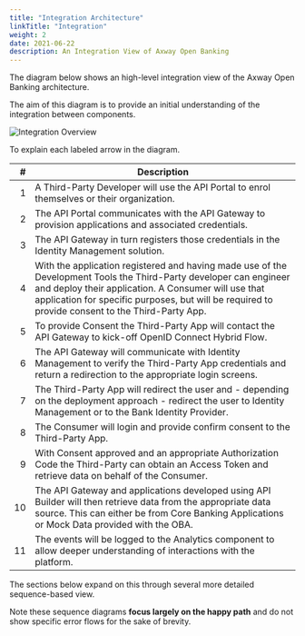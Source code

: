 ```yaml
---
title: "Integration Architecture"
linkTitle: "Integration"
weight: 2
date: 2021-06-22
description: An Integration View of Axway Open Banking
---
```


The diagram below shows an high-level integration view of the Axway Open Banking architecture.

The aim of this diagram is to provide an initial understanding of the integration between components.

![Integration Overview](/Images/Integration_Overview.png)

To explain each labeled arrow in the diagram.

|   # | Description |
| --: | ----------- |
|   1 | A Third-Party Developer will use the API Portal to enrol themselves or their organization. |
|   2 | The API Portal communicates with the API Gateway to provision applications and associated credentials. |
|   3 | The API Gateway in turn registers those credentials in the Identity Management solution. |
|   4 | With the application registered and having made use of the Development Tools the Third-Party developer can engineer and deploy their application. A Consumer will use that application for specific purposes, but will be required to provide consent to  the Third-Party App. |
|   5 | To provide Consent the Third-Party App will contact the API Gateway to kick-off OpenID Connect Hybrid Flow. |
|   6 | The API Gateway will communicate with Identity Management to verify the Third-Party App credentials and return a redirection to the appropriate login screens. |
|   7 | The Third-Party App will redirect the user and - depending on the deployment approach - redirect the user to Identity Management or to the Bank Identity Provider. |
|   8 | The Consumer will login and provide confirm consent to the Third-Party App. |
|   9 | With Consent approved and an appropriate Authorization Code the Third-Party can obtain an Access Token and retrieve data on behalf of the Consumer. |
|  10 | The API Gateway and applications developed using API Builder will then retrieve data from the appropriate data source. This can either be from Core Banking Applications or Mock Data provided with the OBA. |
|  11 | The events will be logged to the Analytics component to allow deeper understanding of interactions with the platform. |

The sections below expand on this through several more detailed sequence-based view.

Note these sequence diagrams **focus largely on the happy path** and do not show specific error flows for the sake of brevity.